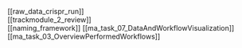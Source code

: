 [[raw_data_crispr_run]]  
[[trackmodule_2_review]]  
[[naming_framework]]
[[ma_task_07_DataAndWorkflowVisualization]]  
[[ma_task_03_OverviewPerformedWorkflows]]  